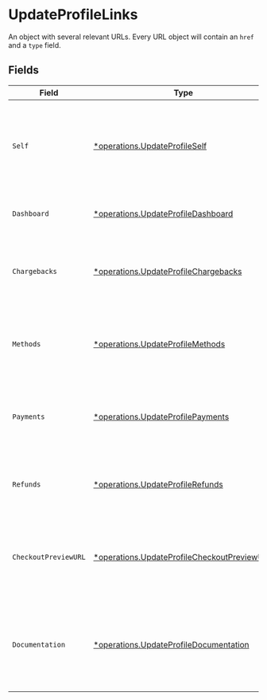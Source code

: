 # UpdateProfileLinks

An object with several relevant URLs. Every URL object will contain an `href` and a `type` field.


## Fields

| Field                                                                                                     | Type                                                                                                      | Required                                                                                                  | Description                                                                                               |
| --------------------------------------------------------------------------------------------------------- | --------------------------------------------------------------------------------------------------------- | --------------------------------------------------------------------------------------------------------- | --------------------------------------------------------------------------------------------------------- |
| `Self`                                                                                                    | [*operations.UpdateProfileSelf](../../models/operations/updateprofileself.md)                             | :heavy_minus_sign:                                                                                        | In v2 endpoints, URLs are commonly represented as objects with an `href` and `type` field.                |
| `Dashboard`                                                                                               | [*operations.UpdateProfileDashboard](../../models/operations/updateprofiledashboard.md)                   | :heavy_minus_sign:                                                                                        | Link to the profile in the Mollie dashboard.                                                              |
| `Chargebacks`                                                                                             | [*operations.UpdateProfileChargebacks](../../models/operations/updateprofilechargebacks.md)               | :heavy_minus_sign:                                                                                        | The API resource URL of the chargebacks that belong to this profile.                                      |
| `Methods`                                                                                                 | [*operations.UpdateProfileMethods](../../models/operations/updateprofilemethods.md)                       | :heavy_minus_sign:                                                                                        | The API resource URL of the methods that are enabled for this profile.                                    |
| `Payments`                                                                                                | [*operations.UpdateProfilePayments](../../models/operations/updateprofilepayments.md)                     | :heavy_minus_sign:                                                                                        | The API resource URL of the payments that belong to this profile.                                         |
| `Refunds`                                                                                                 | [*operations.UpdateProfileRefunds](../../models/operations/updateprofilerefunds.md)                       | :heavy_minus_sign:                                                                                        | The API resource URL of the refunds that belong to this profile.                                          |
| `CheckoutPreviewURL`                                                                                      | [*operations.UpdateProfileCheckoutPreviewURL](../../models/operations/updateprofilecheckoutpreviewurl.md) | :heavy_minus_sign:                                                                                        | The hosted checkout preview URL. You need to be logged in to access this page.                            |
| `Documentation`                                                                                           | [*operations.UpdateProfileDocumentation](../../models/operations/updateprofiledocumentation.md)           | :heavy_minus_sign:                                                                                        | In v2 endpoints, URLs are commonly represented as objects with an `href` and `type` field.                |